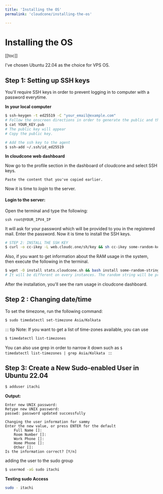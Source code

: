 ```yaml
---
title: 'Installing the OS'
permalink: 'cloudcone/installing-the-os'

---
```




# Installing the OS

[[toc]]

I've chosen Ubuntu 22.04 as the choice for VPS OS.

## Step 1: Setting up SSH keys

You'll require SSH keys in order to prevent logging in to computer with a password everytime.

**In your local computer**

```bash
$ ssh-keygen -t ed25519 -C "your_email@example.com"
# Follow the onscreen directions in order to generate the public and the private pair
$ cat YOUR_KEY.pub
# The public key will appear
# Copy the public key.

# Add the ssh key to the agent
$ ssh-add ~/.ssh/id_ed25519
```

**In cloudcone web dashboard**

Now go to the profile section in the dashboard of cloudcone and select SSH keys.

<code>Paste the content that you've copied earlier. </code>

Now it is time to _login_ to the server.

#### Login to the server:

Open the terminal and type the following:

<code>ssh root@YOUR_IPV4_IP</code>

It will ask for your password which will be provided to you in the registered mail. Enter the password. Now it is time to install the SSH keys.

```bash
# STEP 2: INSTALL THE SSH KEY
$ curl -o cc-ikey -L web.cloudc.one/sh/key && sh cc-ikey some-random-key #it will be different for you.
```

Also, if you want to get information about the RAM usage in the system, then execute the following in the terminal.

```bash
$ wget -O install stats.cloudcone.sh && bash install some-random-string
# It will be different on every instances. The random string will be provided to you by cloudcone.
```

After the installation, you'll see the ram usage in cloudcone dashboard.

## Step 2 : Changing date/time

To set the timezone, run the following command:

```bash
$ sudo timedatectl set-timezone Asia/Kolkata
```

::: tip Note:
If you want to get a list of time-zones available, you can use

```bash
$ timedatectl list-timezones

``` 

You can also use grep in order to narrow it down such as <code>$ timedatectl list-timezones | grep Asia/Kolkata </code>
:::

## Step 3: Create a New Sudo-enabled User in Ubuntu 22.04

```bash
$ adduser itachi
```
**Output:**

```
Enter new UNIX password:
Retype new UNIX password:
passwd: password updated successfully

Changing the user information for sammy
Enter the new value, or press ENTER for the default
    Full Name []:
    Room Number []:
    Work Phone []:
    Home Phone []:
    Other []:
Is the information correct? [Y/n]
```

adding the user to the sudo group

```bash
$ usermod -aG sudo itachi
```

**Testing sudo Access**

```bash
sudo - itachi
```




